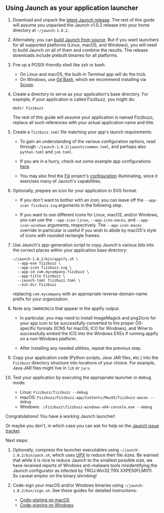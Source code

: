 ## Using Jaunch as your application launcher

1. Download and unpack the
   [latest Jaunch release](https://github.com/apposed/jaunch/releases).
   The rest of this guide will assume you unpacked the Jaunch v1.0.2
   release into your home directory at `~/jaunch-1.0.2`.

2. Alternately, you can [build Jaunch from source](BUILD.md). But if you
   want launchers for all supported platforms (Linux, macOS, and Windows),
   you will need to build Jaunch on all of them and combine the results.
   The release downloads include prebuilt binaries for all platforms.

3. Fire up a POSIX-friendly shell like zsh or bash.
   * On Linux and macOS, the built-in Terminal app will do the trick.
   * On Windows, use [Git Bash](https://gitforwindows.org/), which we
     recommend installing via [Scoop](https://scoop.sh/).

4. Create a directory to serve as your application's base directory.
   For example, if your application is called Fizzbuzz, you might do:
   ```shell
   mkdir Fizzbuzz
   ```
   The rest of this guide will assume your application is named Fizzbuzz;
   replace all such references with your actual application name and title.

5. Create a `fizzbuzz.toml` file matching your app's launch requirements.

   - To gain an understanding of the various configuration options,
     read through `~/jaunch-1.0.2/jaunch/common.toml`, and perhaps
     also `python.toml` and `jvm.toml`.

   - If you are in a hurry, check out some example app configurations
     [here](https://github.com/apposed/jaunch/tree/main/configs).

   - You may also find the [Fiji](https://fiji.sc/) project's
     [configuration](https://github.com/fiji/fiji/blob/-/config/jaunch/fiji.toml)
     illuminating, since it exercises many of Jaunch's capabilities.

6. Optionally, prepare an icon for your application in SVG format.

   - If you don't want to bother with an icon, you can leave off
     the `--app-icon fizzbuzz.svg` arguments in the following step.

   - If you want to use different icons for Linux, macOS, and/or
     Windows, you can use the `--app-icon-linux`, `--app-icon-macos`,
     and `--app-icon-windows` arguments, respectively. The
     `--app-icon-macos` override in particular is useful if you wish
     to abide by macOS's style of icons with rounded rectangle frames.

7. Use Jaunch's app-generation script to copy Jaunch's various bits
   into the correct places within your application base directory:
   ```shell
   ~/jaunch-1.0.2/bin/appify.sh \
     --app-exe fizzbuzz \
     --app-icon fizzbuzz.svg \
     --app-id com.mycompany.fizzbuzz \
     --app-title Fizzbuzz \
     --jaunch-toml fizzbuzz.toml \
     --out-dir Fizzbuzz
   ```
   replacing `com.mycompany` with an appropriate reverse-domain-name
   prefix for your organization.

8. Note any `[WARNING]`s that appear in the appify output.

   - In particular, you may need to install ImageMagick and png2icns
     for your app icon to be successfully converted to the proper
     OS-specific formats (ICNS for macOS; ICO for Windows), and
     Wine to successfully embed the ICO into the Windows EXEs
     if running appify on a non-Windows platform.

   - After installing any needed utilities, repeat the previous step.

9. Copy your application code (Python scripts, Java JAR files, etc.)
   into the `Fizzbuzz` directory structure into locations of your
   choice. For example, Java JAR files might live in `lib` or `jars`.

10. Test your application by executing the appropriate launcher in debug mode:
    - Linux: `Fizzbuzz/fizzbuzz --debug`
    - macOS: `Fizzbuzz/Fizzbuzz.app/Contents/MacOS/fizzbuzz-macos --debug`
    - Windows: `.\Fizzbuzz\fizzbuzz-windows-x64-console.exe --debug`

Congratulations! You have a working Jaunch launcher!

Or maybe you don't, in which case you can ask for help on the
[Jaunch issue tracker](https://github.com/apposed/jaunch/issues).

Next steps:

1. Optionally, compress the launcher executables using
   `~/jaunch-1.0.2/bin/pack.sh`, which uses [UPX](https://upx.github.io/) to
   reduce their file sizes. Be warned that while it is nice to reduce Jaunch
   to the smallest possible size, we have received reports of Windows
   anti-malware tools misidentifying the Jaunch configurator as infected by
   TROJ.Win32.TRX.XXPE50FLM011. So caveat emptor on the binary shrinking!

2. Code-sign your macOS and/or Windows binaries using
   `~/jaunch-1.0.2/bin/sign.sh`. See these guides for detailed instructions:
   - [Code-signing on macOS](MACOS.md#code-signing)
   - [Code-signing on Windows](WINDOWS.md#code-signing)
